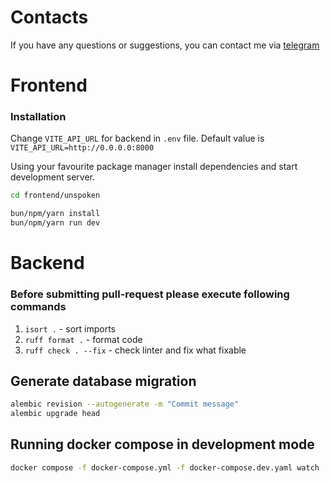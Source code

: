 # Contacts
If you have any questions or suggestions, you can contact me via [telegram](https://t.me/nuclearthinking) 

# Frontend

### Installation

Change `VITE_API_URL` for backend in `.env` file. Default value is `VITE_API_URL=http://0.0.0.0:8000`

Using your favourite package manager install dependencies and start development server.
```bash
cd frontend/unspoken

bun/npm/yarn install
bun/npm/yarn run dev
```
# Backend

### Before submitting pull-request please execute following commands
1. `isort .` - sort imports
2. `ruff format .` - format code 
3. `ruff check . --fix` - check linter and fix what fixable


## Generate database migration
```bash 
alembic revision --autogenerate -m "Commit message"
alembic upgrade head
```
## Running docker compose in development mode 
```bash
docker compose -f docker-compose.yml -f docker-compose.dev.yaml watch
```